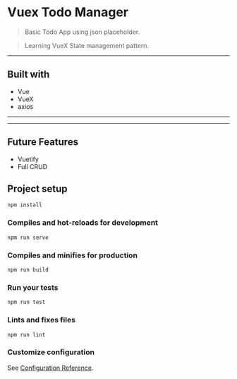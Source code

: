 # Vuex Todo Manager

> Basic Todo App using json placeholder.

> Learning VueX State management pattern.

---

## Built with

- Vue
- VueX
- axios

---

---

## Future Features

- Vuetify
- Full CRUD

## Project setup

```
npm install
```

### Compiles and hot-reloads for development

```
npm run serve
```

### Compiles and minifies for production

```
npm run build
```

### Run your tests

```
npm run test
```

### Lints and fixes files

```
npm run lint
```

### Customize configuration

See [Configuration Reference](https://cli.vuejs.org/config/).

